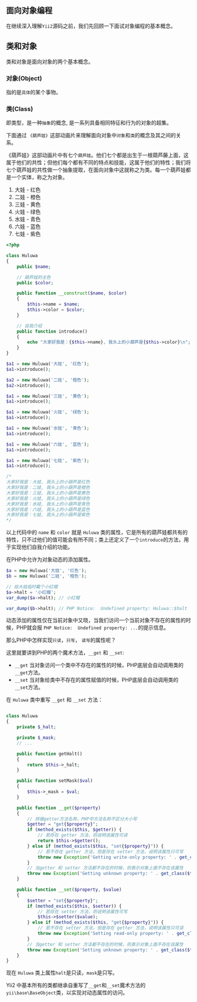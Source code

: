 面向对象编程
---------------

在继续深入理解`Yii2`源码之前，我们先回顾一下面试对象编程的基本概念。

## 类和对象

类和对象是面向对象的两个基本概念。

### 对象(Object)

指的是`具体`的某个事物。

### 类(Class)

即类型，是一种`抽象`的概念, 是一系列具备相同特征和行为的对象的超集。

下面通过 `《葫芦娃》`这部动画片来理解面向对象中`对象`和`类`的概念及其之间的关系。

《葫芦娃》这部动画片中有七个`葫芦娃`。他们七个都是出生于一根葫芦藤上面，这属于他们的共性；但他们每个都有不同的特点和技能，这属于他们的特性；我们将七个葫芦娃的共性做一个抽象提取，在面向对象中这就称之为类。每一个葫芦娃都是一个实体，称之为对象。

1. 大娃 - 红色
2. 二娃 - 橙色
3. 三娃 - 黄色
4. 火娃 - 绿色 
5. 水娃 - 青色 
6. 六娃 - 蓝色
7. 七娃 - 紫色

```php
<?php

class Huluwa
{
    public $name;

    // 葫芦娃的主色
    public $color;

    public function __construct($name, $color)
    {
        $this->name = $name;
        $this->color = $color;
    }

    // 自我介绍
    public function introduce()
    {
        echo "大家好我是：{$this->name}, 我头上的小葫芦是{$this->color}\n";
    }
}

$a1 = new Huluwa('大娃', '红色');
$a1->introduce();

$a2 = new Huluwa('二娃', '橙色');
$a2->introduce();

$a1 = new Huluwa('三娃', '黄色');
$a1->introduce();

$a1 = new Huluwa('火娃', '绿色');
$a1->introduce();

$a1 = new Huluwa('水娃', '青色');
$a1->introduce();

$a1 = new Huluwa('六娃', '蓝色');
$a1->introduce();

$a1 = new Huluwa('七娃', '紫色');
$a1->introduce();

/*
大家好我是：大娃, 我头上的小葫芦是红色
大家好我是：二娃, 我头上的小葫芦是橙色
大家好我是：三娃, 我头上的小葫芦是黄色
大家好我是：火娃, 我头上的小葫芦是绿色
大家好我是：水娃, 我头上的小葫芦是青色
大家好我是：六娃, 我头上的小葫芦是蓝色
大家好我是：七娃, 我头上的小葫芦是紫色
*/

```

以上代码中的 `name` 和 `color` 就是 `Huluwa` 类的属性，它是所有的葫芦娃都共有的特性，只不过他们的值可能会有所不同；类上还定义了一个`introduce`的方法，用于实现他们自我介绍的功能。

在PHP中允许为对象动态的添加属性。

```php
$a = new Huluwa('大娃', '红色');
$b = new Huluwa('二娃', '橙色');

// 给大娃临时戴个小红帽
$a->halt = '小红帽';
var_dump($a->halt); // 小红帽

var_dump($b->halt); // PHP Notice:  Undefined property: Huluwa::$halt
```

动态添加的属性仅在当前对象中又晓，当我们访问一个当前对象不存在的属性的时候，PHP就会报 `PHP Notice:  Undefined property: ...`的提示信息。

那么PHP中怎样实现`只读`，`只写`， `读写`的属性呢？

这里就要讲到PHP的两个魔术方法，`__get` 和 `__set`:

- `__get` 当对象访问一个类中不存在的属性的时候，PHP底层会自动调用类的`__get`方法。
- `__set` 当对象给类中不存在的属性赋值的时候，PHP底层会自动调用类的`__set`方法。

在 `Huluwa` 类中重写 `__get` 和 `__set` 方法：

```php

class Huluwa
{
    private $_halt;

    private $_mask;
    // ...

    public function getHalt()
    {
        return $this->_halt;
    }

    public function setMask($val)
    {
        $this->_mask = $val;
    }

    public function __get($property)
    {
        // 拼接getter方法名称，PHP中方法名称不区分大小写
        $getter = "get{$property}";
        if (method_exists($this, $getter)) {
            // 若存在 getter 方法，则说明该属性可读
            return $this->$getter();
        } else if (method_exists($this, "set{$property}")) {
            // 若不存在 getter 方法，但是存在 setter 方法，说明该属性只可写
            throw new Exception('Getting write-only property: ' . get_class($this) . '::' . $property);
        }
        // 当getter 和 setter 方法都不存在的时候，则表示对象上面不存在该属性
        throw new Exception('Getting unknown property: ' . get_class($this) . '::' . $property);
    }

    public function __set($property, $value)
    {
        $setter = "set{$property}";
        if (method_exists($this, $setter)) {
            // 若存在 setter 方法，则说明该属性可写
            $this->$setter($value);
        } else if (method_exists($this, "get{$property}")) {
            // 若不存在 setter 方法，但是存在 getter 方法，说明该属性只可读
            throw new Exception('Setting read-only property: ' . get_class($this) . '::' . $property);
        }
        // 当getter 和 setter 方法都不存在的时候，则表示对象上面不存在该属性
        throw new Exception('Setting unknown property: ' . get_class($this) . '::' . $property);
    }
}

```

现在 `Huluwa` 类上属性`halt`是只读，`mask`是只写。

Yii2 中基本所有的类都继承自重写了`__get`和`__set`魔术方法的`yii\base\BaseObject`类，以实现对动态属性的访问。